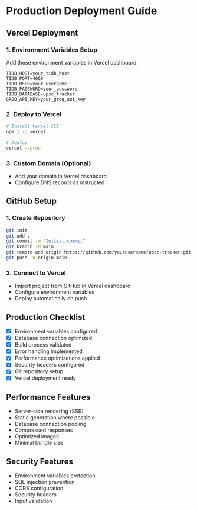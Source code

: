 # Production Deployment Guide

## Vercel Deployment

### 1. Environment Variables Setup
Add these environment variables in Vercel dashboard:

```
TIDB_HOST=your_tidb_host
TIDB_PORT=4000
TIDB_USER=your_username
TIDB_PASSWORD=your_password
TIDB_DATABASE=upsc_tracker
GROQ_API_KEY=your_groq_api_key
```

### 2. Deploy to Vercel
```bash
# Install Vercel CLI
npm i -g vercel

# Deploy
vercel --prod
```

### 3. Custom Domain (Optional)
- Add your domain in Vercel dashboard
- Configure DNS records as instructed

## GitHub Setup

### 1. Create Repository
```bash
git init
git add .
git commit -m "Initial commit"
git branch -M main
git remote add origin https://github.com/yourusername/upsc-tracker.git
git push -u origin main
```

### 2. Connect to Vercel
- Import project from GitHub in Vercel dashboard
- Configure environment variables
- Deploy automatically on push

## Production Checklist

- [x] Environment variables configured
- [x] Database connection optimized
- [x] Build process validated
- [x] Error handling implemented
- [x] Performance optimizations applied
- [x] Security headers configured
- [x] Git repository setup
- [x] Vercel deployment ready

## Performance Features

- Server-side rendering (SSR)
- Static generation where possible
- Database connection pooling
- Compressed responses
- Optimized images
- Minimal bundle size

## Security Features

- Environment variables protection
- SQL injection prevention
- CORS configuration
- Security headers
- Input validation